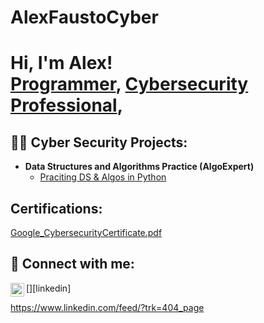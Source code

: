 # AlexFaustoCyber

<h1>Hi, I'm Alex! <br/><a href="https://github.com/FaustoAlexis93">Programmer</a>, <a href="https://www.linkedin.com/in/AlexFausto/">Cybersecurity Professional</a>, 

<h2>👨‍💻 Cyber Security Projects:</h2>

- <b>Data Structures and Algorithms Practice (AlgoExpert)</b>
  - [Praciting DS & Algos in Python](https://github.com/joshmadakor1/Algorithms-Practice)


<h2> Certifications:</h2> 

[Google_CybersecurityCertificate.pdf](https://github.com/user-attachments/files/21224079/Google_CybersecurityCertificate.pdf)

<h2> 🤳 Connect with me:</h2>

[<img align="left" alt="AlexFausto | LinkedIn" width="22px" src="https://cdn.jsdelivr.net/npm/simple-icons@v3/icons/linkedin.svg" />][linkedin]

https://www.linkedin.com/feed/?trk=404_page



<!--


Here are some ideas to get you started:

- 🔭 I’m currently working on ...
- 🌱 I’m currently learning ...
- 👯 I’m looking to collaborate on ...
- 🤔 I’m looking for help with ...
- 💬 Ask me about ...
- 📫 How to reach me: ...
- 😄 Pronouns: ...
- ⚡ Fun fact: ...
-->
